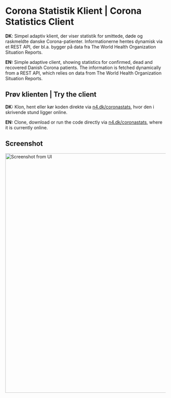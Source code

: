 # Corona Statistik Klient | Corona Statistics Client

**DK**: Simpel adaptiv klient, der viser statistik for smittede, døde og raskmeldte danske Corona-patienter. Informationerne hentes dynamisk via et REST API, der bl.a. bygger på data fra The World Health Organization Situation Reports.

**EN:** Simple adaptive client, showing statistics for confirmed, dead and recovered Danish Corona patients. The information is fetched dynamically from a REST API, which relies on data from The World Health Organization Situation Reports.

## Prøv klienten | Try the client

**DK:** Klon, hent eller kør koden direkte via [n4.dk/coronastats](http://n4.dk/coronastats), hvor den i skrivende stund ligger online.

**EN:** Clone, download or run the code directly via [n4.dk/coronastats](http://n4.dk/coronastats), where it is currently online.

## Screenshot

<img src="https://i.imgur.com/MjtuAjG.png" alt="Screenshot from UI" width="750" />
